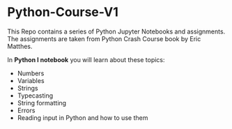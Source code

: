 # Python-Course-V1
This Repo contains a series of Python Jupyter Notebooks and assignments. The assignments are taken from Python Crash Course book by Eric Matthes. 

In **Python I notebook** you will learn about these topics:
- Numbers
- Variables
- Strings
- Typecasting
- String formatting
- Errors
- Reading input in Python and how to use them

